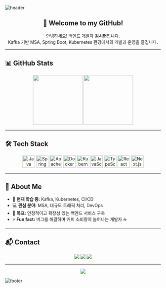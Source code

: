 <!-- 헤더 -->
![header](https://capsule-render.vercel.app/api?type=waving&color=gradient&height=180&section=header&text=KIM%20SIHYON&fontSize=45&animation=fadeIn&fontAlignY=40&desc=Backend%20Developer%20|%20Kafka%20%26%20Kubernetes&descAlignY=55&descAlign=50)

<!-- 인삿말 -->
<h2 align="center">👋 Welcome to my GitHub!</h2>
<p align="center">안녕하세요! 백엔드 개발자 <b>김시현</b>입니다.<br>
Kafka 기반 MSA, Spring Boot, Kubernetes 환경에서의 개발과 운영을 즐깁니다.</p>

---

## 📊 GitHub Stats
<p align="center">
  <img src="https://github-readme-stats.vercel.app/api?username=kimsihyon&show_icons=true&theme=tokyonight&hide_border=true" height="160"/>
  <img src="https://github-readme-stats.vercel.app/api/top-langs/?username=kimsihyon&layout=compact&theme=tokyonight&hide_border=true" height="160"/>
</p>

---

## 🛠 Tech Stack
<div align="center">
  <img src="https://cdn.jsdelivr.net/gh/devicons/devicon/icons/java/java-original.svg" height="40" title="Java" />
  <img src="https://cdn.jsdelivr.net/gh/devicons/devicon/icons/spring/spring-original.svg" height="40" title="Spring Boot" />
  <img src="https://cdn.jsdelivr.net/gh/devicons/devicon/icons/apachekafka/apachekafka-original.svg" height="40" title="Apache Kafka" />
  <img src="https://cdn.jsdelivr.net/gh/devicons/devicon/icons/docker/docker-original.svg" height="40" title="Docker" />
  <img src="https://cdn.jsdelivr.net/gh/devicons/devicon/icons/kubernetes/kubernetes-plain.svg" height="40" title="Kubernetes" />
  <img src="https://cdn.jsdelivr.net/gh/devicons/devicon/icons/javascript/javascript-original.svg" height="40" title="JavaScript" />
  <img src="https://cdn.jsdelivr.net/gh/devicons/devicon/icons/typescript/typescript-original.svg" height="40" title="TypeScript" />
  <img src="https://cdn.jsdelivr.net/gh/devicons/devicon/icons/react/react-original.svg" height="40" title="React" />
  <img src="https://cdn.jsdelivr.net/gh/devicons/devicon/icons/nextjs/nextjs-original.svg" height="40" title="Next.js" />
</div>

---

## 📌 About Me
- 🌱 **현재 학습 중:** Kafka, Kubernetes, CI/CD
- 💻 **관심 분야:** MSA, 대규모 트래픽 처리, DevOps
- 🎯 **목표:** 안정적이고 확장성 있는 백엔드 서비스 구축
- ⚡ **Fun fact:** 버그를 해결하며 커피 소비량이 늘어나는 개발자 ☕

---

## 📬 Contact
<p align="center">
  <a href="mailto:kimsh1128@gmail.com"><img src="https://img.shields.io/badge/Gmail-EA4335?style=for-the-badge&logo=gmail&logoColor=white"/></a>
  <a href="https://linkedin.com/in/your-link"><img src="https://img.shields.io/badge/LinkedIn-0A66C2?style=for-the-badge&logo=linkedin&logoColor=white"/></a>
  <a href="https://your-portfolio-link"><img src="https://img.shields.io/badge/Portfolio-000000?style=for-the-badge&logo=Notion&logoColor=white"/></a>
</p>

---

<!-- 방문자 수 -->
<p align="center">
  <img src="https://hits.seeyoufarm.com/api/count/incr/badge.svg?url=https://github.com/kimsihyon&count_bg=%2379C83D&title_bg=%23897171&icon=&icon_color=%23A27676&title=hits&edge_flat=false"/>
</p>

<!-- 푸터 -->
![footer](https://capsule-render.vercel.app/api?type=waving&color=gradient&height=100&section=footer)
